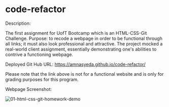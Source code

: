 # code-refactor

Description:

The first assignment for UofT Bootcamp which is an HTML-CSS-Git Challenge. 
Purpose: to recode a webpage in order to be functional through all links; it must also look professional and attractive. The project mocked a real-world client assignment, essentially demonstrating one's abilities to contrive a functioning webpage.


Deployed Git Hub URL: https://amnasyeda.github.io/code-refactor/ 


Please note that the link above is not for a functional website and is only for grading purposes for this program. 

Webpage Screenshot:


![01-html-css-git-homework-demo](https://user-images.githubusercontent.com/81194686/115905497-2d49d480-a434-11eb-9cbd-f9bab8409782.png)

